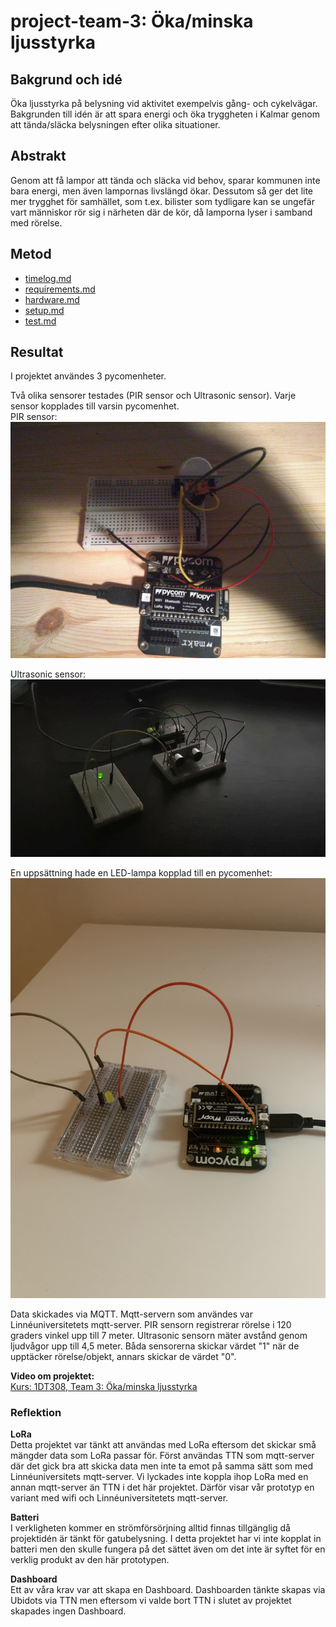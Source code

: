 # project-team-3: Öka/minska ljusstyrka

## Bakgrund och idé 
Öka ljusstyrka på belysning vid aktivitet exempelvis gång- och cykelvägar. 
Bakgrunden till idén är att spara energi och öka tryggheten i Kalmar genom att tända/släcka belysningen efter olika situationer.

## Abstrakt
Genom att få lampor att tända och släcka vid behov, sparar kommunen inte bara energi, men även lampornas livslängd ökar. Dessutom så ger det lite mer trygghet för samhället, som t.ex. bilister som tydligare kan se ungefär vart människor rör sig i närheten där de kör, då lamporna lyser i samband med rörelse. 

## Metod
- [timelog.md](/project-team-3-master/docs/timelog.md)
- [requirements.md](/project-team-3-master/docs/requirements.md)
- [hardware.md](/project-team-3-master/docs/hardware.md)
- [setup.md](/project-team-3-master/docs/setup.md)
- [test.md](/project-team-3-master/docs/test.md)


## Resultat
I projektet användes 3 pycomenheter.

Två olika sensorer testades (PIR sensor och Ultrasonic sensor). Varje sensor kopplades till varsin pycomenhet.  
PIR sensor:  
![PIR sensor](/project-team-3-master/img/pir.jpg)

Ultrasonic sensor:  
![Ultrasonic sensor](/project-team-3-master/img/VideoCapture_20210114-201823_W900px.jpg)

En uppsättning hade en LED-lampa kopplad till en pycomenhet:  
![LED](/project-team-3-master/img/878B7261-3C98-4478-85B5-CCB6F25E4DDB_1_105_c.jpeg)

Data skickades via MQTT. Mqtt-servern som användes var Linnéuniversitetets mqtt-server.
PIR sensorn registrerar rörelse i 120 graders vinkel upp till 7 meter.
Ultrasonic sensorn mäter avstånd genom ljudvågor upp till 4,5 meter.
Båda sensorerna skickar värdet "1" när de upptäcker rörelse/objekt, annars skickar de värdet "0".

**Video om projektet:**  
[Kurs: 1DT308, Team 3: Öka/minska ljusstyrka](https://youtu.be/pWuaXn1YJ48)

### Reflektion
**LoRa**   
Detta projektet var tänkt att användas med LoRa eftersom det skickar små mängder data som LoRa passar för. Först användas TTN som mqtt-server där det gick bra att skicka data men inte ta emot på samma sätt som med Linnéuniversitets mqtt-server. Vi lyckades inte koppla ihop LoRa med en annan mqtt-server än TTN i det här projektet. Därför visar vår prototyp en variant med wifi och Linnéuniversitetets mqtt-server.

**Batteri**  
I verkligheten kommer en strömförsörjning alltid finnas tillgänglig då projektidén är tänkt för gatubelysning. I detta projektet har vi inte kopplat in batteri men den skulle fungera på det sättet även om det inte är syftet för en verklig produkt av den här prototypen.

**Dashboard**  
Ett av våra krav var att skapa en Dashboard. Dashboarden tänkte skapas via Ubidots via TTN men eftersom vi valde bort TTN i slutet av projektet skapades ingen Dashboard.
